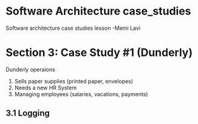 # Software Architecture case_studies
Software architecture case studies lesson -Memi Lavi
#  Section 3: Case Study #1 (Dunderly)
Dunderly operaions
1. Sells paper supplies (printed paper, envelopes)
2. Needs a new HR System
3. Managing employees (salaries, vacations, payments)

##
## 3.1 Logging

